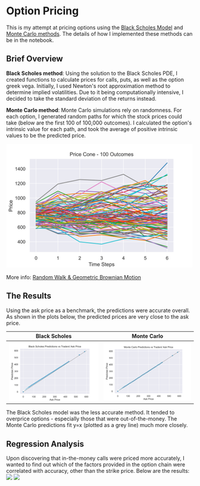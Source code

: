 # Option Pricing
This is my attempt at pricing options using the [Black Scholes Model](https://en.wikipedia.org/wiki/Black%E2%80%93Scholes_model) and [Monte Carlo methods](https://en.wikipedia.org/wiki/Monte_Carlo_method#Finance_and_business). The details of how I implemented these methods can be in the notebook.

## Brief Overview

**Black Scholes method**: Using the solution to the Black Scholes PDE, I created functions to calculate prices for calls, puts, as well as the option greek vega. Initially, I used Newton's root approximation method to determine implied volatilities. Due to it being computationally intensive, I decided to take the standard deviation of the returns instead.

**Monte Carlo method**: Monte Carlo simulations rely on randomness. For each option, I generated random paths for which the stock prices could take (below are the first 100 of 100,000 outcomes). I calculated the option's intrinsic value for each path, and took the average of positive intrinsic values to be the predicted price.

<img src="Plots/priceCone.png" width="500">

More info:
[Random Walk & Geometric Brownian Motion](https://www.investopedia.com/articles/07/montecarlo.asp)


## The Results
Using the ask price as a benchmark, the predictions were accurate overall. As shown in the plots below, the predicted prices are very close to the ask price. 

Black Scholes              |  Monte Carlo
:-------------------------:|:-------------------------:
<img src="Plots/accuracyBS.png" width="500"> | <img src="Plots/accuracyMC.png" width="500">

The Black Scholes model was the less accurate method. It tended to overprice options - especially those that were out-of-the-money. The Monte Carlo predictions fit y=x (plotted as a grey line) much more closely.

## Regression Analysis
Upon discovering that in-the-money calls were priced more accurately, I wanted to find out which of the factors provided in the option chain were correlated with accuracy, other than the strike price. Below are the results:
<img src="Plots/corrBS.png" width="1000">
<img src="Plots/corrMC.png" width="1000">
